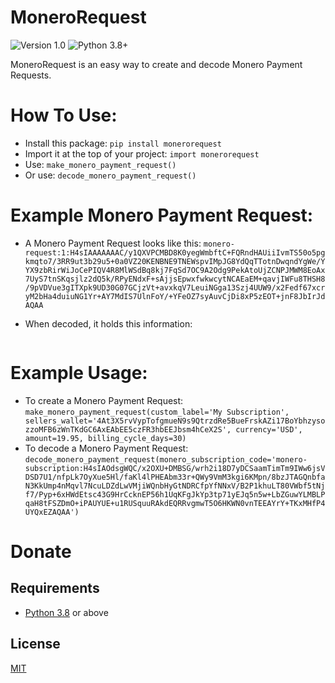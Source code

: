 # MoneroRequest
![Version 1.0](https://img.shields.io/badge/Version-1.0.0-orange.svg)
![Python 3.8+](https://img.shields.io/badge/Python-3.8+-3776ab.svg)

MoneroRequest is an easy way to create and decode Monero Payment Requests.


# How To Use:
* Install this package: `pip install monerorequest`
* Import it at the top of your project: `import monerorequest`
* Use: `make_monero_payment_request()`
* Or use: `decode_monero_payment_request()`

# Example Monero Payment Request:
* A Monero Payment Request looks like this: 
```monero-request:1:H4sIAAAAAAAC/y1QXVPCMBD8K0yegWmbftC+FQRndHAUiiIvmTS50o5pgkmqto7/3RR9ut3b29u5+0a0VZ20KENBNE9TNEWspvIMpJG8YdQqTTotnDwqndYgWe/YYX9zbRirWiJoCePIQV4R8MlWSdBq8kj7FqSd7OC9A2Odg9PekAtoUjZCNPJMWM8EoAx7UyS7tnSKqsjlz2dQ5k/RPyENdxF+sAjjsEpwxfwkwcytNCAEaEM+qavjIWFu8THSH8/9pVDVue3gITXpk9UD30G07GCjzVt+avxkqV7LeuiNGga13Szj4UUW9/x2Fedf67xcryM2bHa4duiuNG1Yr+AY7MdIS7UlnFoY/+YFeOZ7syAuvCjDi8xP5zEOT+jnF8JbIrJdAQAA```

* When decoded, it holds this information:
```{'amount': '25.99', 'change_indicator_url': '', 'currency': 'USD', 'custom_label': 'Unlabeled Monero Payment Request', 'days_per_billing_cycle': 30, 'number_of_payments': 0, 'payment_id': '0aff662b3151e624', 'sellers_wallet': '4At3X5rvVypTofgmueN9s9QtrzdRe5BueFrskAZi17BoYbhzysozzoMFB6zWnTKdGC6AxEAbEE5czFR3hbEEJbsm4hCeX2S', 'start_date': '2023-10-26T04:55:37.443Z'}
```

# Example Usage:
* To create a Monero Payment Request: `make_monero_payment_request(custom_label='My Subscription', sellers_wallet='4At3X5rvVypTofgmueN9s9QtrzdRe5BueFrskAZi17BoYbhzysozzoMFB6zWnTKdGC6AxEAbEE5czFR3hbEEJbsm4hCeX2S', currency='USD', amount=19.95, billing_cycle_days=30)`
* To decode a Monero Payment Request: `decode_monero_payment_request(monero_subscription_code='monero-subscription:H4sIAOdsgWQC/x2OXU+DMBSG/wrh2i18D7yDCSaamTimTm9IWw6jsVDSD7U1/nfpLk7OyXue5Hl/faKl4lPHEAbm33r+QWy9VmM3kgi6KMpn/8bzJTAGQnbfaN3KkUmp4nMqvl7NcuLDZdLwVMjiWQnbHyGtNDRCfpYfNNxV/B2P1khuLT80VWbf5tNjf7/Pyp+6xHWdEtsc43G9HrCcknEP56h1UqKFgJkYp3tp71yEJq5n5w+LbZGuwYLMBLPqaH8tFSZDmO+iPAUYUE+u1RUSquuRAkdEQRRvgmwT5O6HKWN0vnTEEAYrY+TKxMHfP4UYQxEZAQAA')`


# Donate

## Requirements
* [Python 3.8](https://www.python.org/downloads/) or above


## License
[MIT](https://github.com/Equim-chan/vanity-monero/blob/master/LICENSE)

